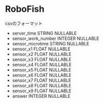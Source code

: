 # RoboFish

csvのフォーマット
* server_time     STRING     NULLABLE     
* sensor_work_number     INTEGER     NULLABLE     
* sensor_microtime     STRING     NULLABLE     
* sensor_x1     FLOAT     NULLABLE     
* sensor_x2     FLOAT     NULLABLE     
* sensor_x3     FLOAT     NULLABLE     
* sensor_x4     FLOAT     NULLABLE     
* sensor_x5     FLOAT     NULLABLE     
* sensor_x6     FLOAT     NULLABLE     
* sensor_x7     FLOAT     NULLABLE     
* sensor_x8     FLOAT     NULLABLE     
* sensor_x9     FLOAT     NULLABLE     
* answer     INTEGER     NULLABLE